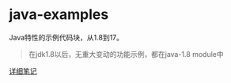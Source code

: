 # java-examples

Java特性的示例代码块，从1.8到17。

>在jdk1.8以后，无重大变动的功能示例，都在java-1.8 module中

[详细笔记](https://www.zhihu.com/column/c_1482069656185397249)
